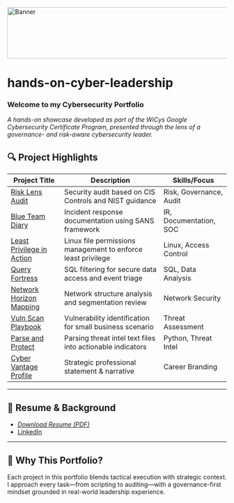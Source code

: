 <img width="1061" height="118" alt="Banner" src="https://github.com/user-attachments/assets/a38b643d-2800-403f-ba08-bf4ade39a0c3" />

# hands-on-cyber-leadership
### **Welcome to my Cybersecurity Portfolio** 
*A hands-on showcase developed as part of the WiCys Google Cybersecurity Certificate Program, presented through the lens of a governance- and risk-aware cybersecurity leader.*


## 🔍 Project Highlights

| Project Title | Description | Skills/Focus |
|---------------|-------------|--------------|
| [Risk Lens Audit](https://github.com/MZWANGCYBER/risk-lens-audit) | Security audit based on CIS Controls and NIST guidance | Risk, Governance, Audit |
| [Blue Team Diary](https://github.com/MZWANGCYBER/blue-team-diary) | Incident response documentation using SANS framework | IR, Documentation, SOC |
| [Least Privilege in Action](https://github.com/MZWANGCYBER/least-privilege-in-action) | Linux file permissions management to enforce least privilege | Linux, Access Control |
| [Query Fortress](https://github.com/MZWANGCYBER/query-fortress) | SQL filtering for secure data access and event triage | SQL, Data Analysis |
| [Network Horizon Mapping](https://github.com/MZWANGCYBER/network-horizon-mapping) | Network structure analysis and segmentation review | Network Security |
| [Vuln Scan Playbook](https://github.com/MZWANGCYBER/vuln-scan-playbook) | Vulnerability identification for small business scenario | Threat Assessment |
| [Parse and Protect](https://github.com/MZWANGCYBER/parse-and-protect) | Parsing threat intel text files into actionable indicators | Python, Threat Intel |
| [Cyber Vantage Profile](https://github.com/MZWANGCYBER/cyber-vantage-profile) | Strategic professional statement & narrative | Career Branding |

---

## 📄 Resume & Background

- *[Download Resume (PDF)]()*
- [LinkedIn](https://linkedin.com/in/mariezw)

---

## 🎯 Why This Portfolio?

Each project in this portfolio blends tactical execution with strategic context. I approach every task—from scripting to auditing—with a governance-first mindset grounded in real-world leadership experience.
